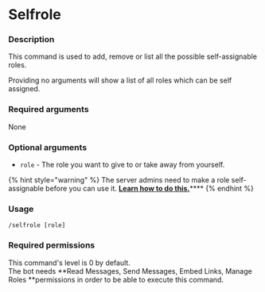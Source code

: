 # Selfrole

### **Description**

This command is used to add, remove or list all the possible self-assignable roles.

Providing no arguments will show a list of all roles which can be self assigned.

### **Required arguments**

None

### **Optional arguments**

* `role` - The role you want to give to or take away from yourself.

{% hint style="warning" %}
The server admins need to make a role self-assignable before you can use it. [**Learn how to do this.**](../admin-commands/config/configuring-roles.md)****
{% endhint %}

### **Usage**

```
/selfrole [role]
```

### **Required permissions**

This command's level is 0 by default.\
The bot needs **Read Messages, Send Messages, Embed Links, Manage Roles **permissions in order to be able to execute this command.
